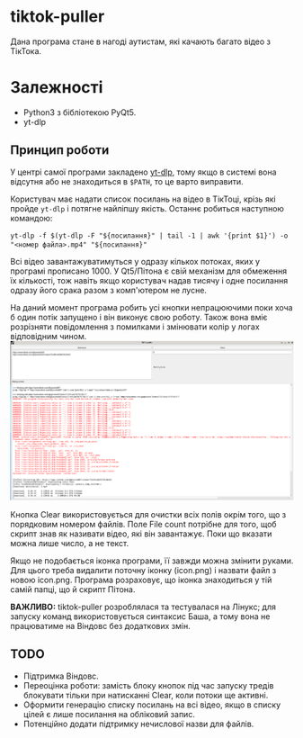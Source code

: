 # tiktok-puller
Дана програма стане в нагоді аутистам, які качають багато відео з ТікТока.

# Залежності
- Python3 з бібліотекою PyQt5.
- yt-dlp

## Принцип роботи
У центрі самої програми закладено [yt-dlp](https://github.com/yt-dlp/yt-dlp), тому якщо в системі вона відсутня або не знаходиться в `$PATH`, то це варто виправити.

Користувач має надати список посилань на відео в ТікТоці, крізь які пройде `yt-dlp` і потягне найліпшу якість. Останнє робиться наступною командою:
```
yt-dlp -f $(yt-dlp -F "${посилання}" | tail -1 | awk '{print $1}') -o "<номер файла>.mp4" "${посилання}"
```

Всі відео завантажуватимуться у одразу кількох потоках, яких у програмі прописано 1000. У Qt5/Пітона є свій механізм для обмеження їх кількості, тож навіть якщо користувач надав тисячу і одне посилання одразу його срака разом з комп'ютером не лусне.

На даний момент програма робить усі кнопки непрацюючими поки хоча б один потік запущено і він виконує свою роботу. Також вона вміє розрізняти повідомлення з помилками і змінювати колір у логах відповідним чином.
![Example](readme/demo.png)

Кнопка Clear використовується для очистки всіх полів окрім того, що з порядковим номером файлів. Поле File count потрібне для того, щоб скрипт знав як називати відео, які він завантажує. Поки що вказати можна лише число, а не текст.

Якщо не подобається іконка програми, її завжди можна змінити руками. Для цього треба видалити поточну іконку (icon.png) і назвати файл з новою icon.png. Програма розраховує, що іконка знаходиться у тій самій папці, що й скрипт Пітона.

**ВАЖЛИВО:** tiktok-puller розроблялася та тестувалася на Лінукс; для запуску команд використовується синтаксис Баша, а тому вона не працюватиме на Віндовс без додаткових змін.

## TODO
- Підтримка Віндовс.
- Переоцінка роботи: замість блоку кнопок під час запуску тредів блокувати тільки при натисканні Clear, коли потоки ще активні.
- Оформити генерацію списку посилань на всі відео, якщо в списку цілей є лише посилання на обліковий запис.
- Потенційно додати підтримку нечислової назви для файлів.

